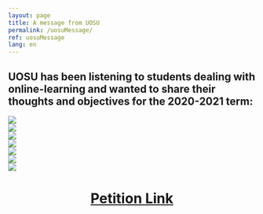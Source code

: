 ```yaml
---
layout: page
title: A message from UOSU
permalink: /uosuMessage/
ref: uosuMessage 
lang: en
---
```


## UOSU has been listening to students dealing with online-learning and wanted to share their thoughts and objectives for the 2020-2021 term:

<div class="image-row">
  <div class="image-column">
    <div><img src="/images/uosu/en/1.png"/></div>
    <div><img src="/images/uosu/en/3.png"/></div>
    <div><img src="/images/uosu/en/5.png"/></div>
  </div>
  <div class="image-column">
    <div><img src="/images/uosu/en/2.png"/></div>
    <div><img src="/images/uosu/en/4.png"/></div>
    <div><img src="/images/uosu/en/6.png"/></div>
  </div>
</div>
<div><img class="image-center" src="/images/uosu/en/7.png"/></div>

# <center> <a href="https://seuo-uosu.upetition.ca/?fbclid=IwAR2v0viAwE2Dtf_mS5FHY_M9FvrppIeV2D8tilBVLY4DO8tYiSmo68s3oks" target="_blank" class="">Petition Link</a></center> 
